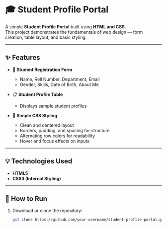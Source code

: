 # 🎓 Student Profile Portal

A simple **Student Profile Portal** built using **HTML and CSS**.  
This project demonstrates the fundamentals of web design — form creation, table layout, and basic styling.

---

## ✨ Features

- 🧾 **Student Registration Form**
  - Name, Roll Number, Department, Email  
  - Gender, Skills, Date of Birth, About Me  

- 📋 **Student Profile Table**
  - Displays sample student profiles 

- 🎨 **Simple CSS Styling**
  - Clean and centered layout  
  - Borders, padding, and spacing for structure  
  - Alternating row colors for readability  
  - Hover and focus effects on inputs  

---

## 💡 Technologies Used

- **HTML5**
- **CSS3 (Internal Styling)**

---

## 🚀 How to Run

1. Download or clone the repository:
   ```bash
   git clone https://github.com/your-username/student-profile-portal.git
